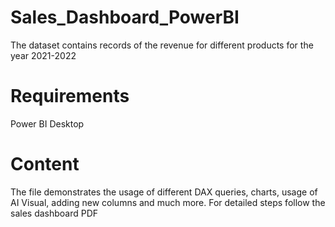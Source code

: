 # Sales_Dashboard_PowerBI

The dataset contains records of the revenue for different products for the year 2021-2022

# Requirements

Power BI Desktop

# Content

The file demonstrates the usage of different DAX queries, charts, usage of AI Visual, adding new columns and much more.  For detailed steps follow the sales dashboard PDF
